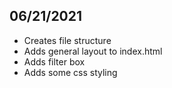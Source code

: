 ## 06/21/2021
- Creates file structure
- Adds general layout to index.html
- Adds filter box
- Adds some css styling